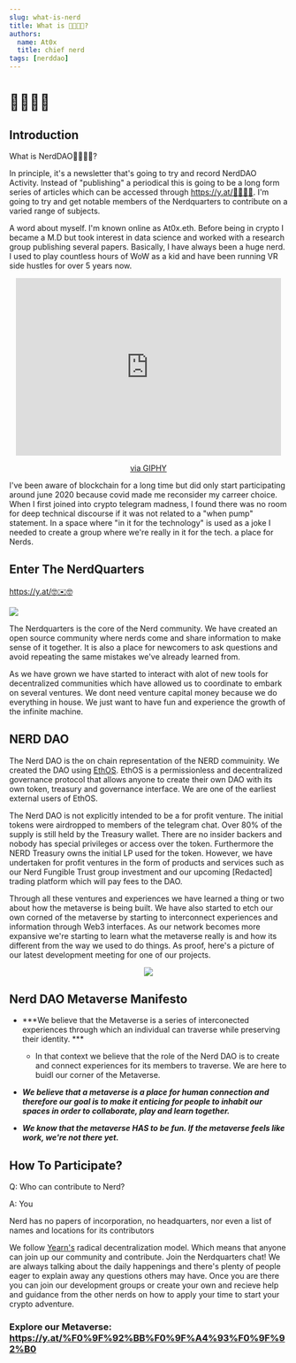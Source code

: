 ```yaml
---
slug: what-is-nerd
title: What is 🧠🧠🧠🤓?
authors:
  name: At0x
  title: chief nerd
tags: [nerddao]
---
```

# 🧠🧠🧠🤓

##  Introduction

What is NerdDAO🧠🧠🧠🤓?

In principle, it's a newsletter that's going to try and record NerdDAO Activity. Instead of "publishing" a periodical this is going to be a long form series of articles which can be accessed through https://y.at/🧠🧠🧠🤓. I'm going to try and get notable members of the Nerdquarters to contribute on a varied range of subjects. 

<!--truncate-->


 A word about myself. I'm known online as At0x.eth. Before being in crypto I became a M.D but took interest in data science and worked with a research group publishing several papers. Basically, I have always been a huge nerd. I used to play countless hours of WoW as a kid and have been running VR side hustles for over 5 years now. 
<center>

<iframe src="https://giphy.com/embed/xghFgmOKbk0G4" width="480" height="321" frameBorder="0" class="giphy-embed" allowFullScreen></iframe><p><a href="https://giphy.com/gifs/smiling-spongebob-squarepants-nerd-xghFgmOKbk0G4">via GIPHY</a></p>

</center>


I've been aware of blockchain for a long time but did only start participating around june 2020 because covid made me reconsider my carreer choice. When I first joined into crypto telegram madness, I found there was no room for deep technical discourse if it was not related to a "when pump" statement. In a space where "in it for the technology" is used as a joke I needed to create a group where we're really in it for the tech. a place for Nerds.

## Enter The NerdQuarters 
https://y.at/🤓✉️🤓

![](https://i.imgur.com/MantluU.jpg)

The Nerdquarters is the core of the Nerd community. We have created an open source community where nerds come and share information to make sense of it together. It is also a place for newcomers to ask questions and avoid repeating the same mistakes we've already learned from.


As we have grown we have started to interact with alot of new tools for decentralized communities which have allowed us to coordinate to embark on several ventures. We dont need venture capital money because we do everything in house. We just want to have fun and experience the growth of the infinite machine. 


## NERD DAO

The Nerd DAO is the on chain representation of the NERD commuinity. We created the DAO using [EthOS](https://ethos.eth.link).  EthOS is a permissionless and decentralized governance protocol that allows anyone to create their own DAO with its own token, treasury and governance interface. We are one of the earliest external users of EthOS. 

The Nerd DAO is not explicitly intended to be a for profit venture. The initial tokens were airdropped to members of the telegram chat. Over 80% of the supply is still held by the Treasury wallet. There are no insider backers and nobody has special privileges or access over the token. Furthermore the NERD Treasury owns the initial LP used for the token. However, we have undertaken for profit ventures in the form of products and services such as our Nerd Fungible Trust group investment and our upcoming [Redacted] trading platform which will pay fees to the DAO.

Through all these ventures and experiences we have learned a thing or two about how the metaverse is being built. We have also started to etch our own corned of the metaverse by starting to interconnect experiences and information through Web3 interfaces. As our network becomes more expansive we're starting to learn what the metaverse really is and how its different from the way we used to do things. As proof, here's a picture of our latest development meeting for one of our projects.
<center>

![](https://i.imgur.com/EzihW4B.png)
</center>





## Nerd DAO  Metaverse Manifesto

- ***We believe that the Metaverse is a series of interconected experiences through which an individual can traverse while preserving their identity. ***
    - In that context we believe that the role of the Nerd DAO is to create and connect experiences for its members to traverse. We are here to buidl our corner of the Metaverse.

- ***We believe that a metaverse is a place for human connection and therefore our goal is to make it enticing for people to inhabit our spaces in order to collaborate, play and learn together.***

- ***We know that the metaverse HAS to be fun. If the metaverse feels like work, we're not there yet.***


## How To Participate?

Q: Who can contribute to Nerd?

A: You

Nerd has no papers of incorporation, no headquarters, nor even a list of names and locations for its contributors

We follow [Yearn's](https://twitter.com/iearnfinance/status/1445799269189881864?s=20) radical decentralization model. Which means that anyone can join up our community and contribute. Join the Nerdquarters chat! We are always talking about the daily happenings and there's plenty of people eager to explain away any questions others may have. Once you are there you can join our development groups or create your own and recieve help and guidance from the other nerds on how to apply your time to start your crypto adventure.
### Explore our Metaverse:  https://y.at/%F0%9F%92%BB%F0%9F%A4%93%F0%9F%92%B0




